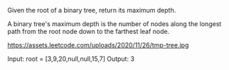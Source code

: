 Given the root of a binary tree, return its maximum depth.

A binary tree's maximum depth is the number of nodes along the longest path from the root node down to the farthest leaf node.

https://assets.leetcode.com/uploads/2020/11/26/tmp-tree.jpg

Input: root = [3,9,20,null,null,15,7]
Output: 3